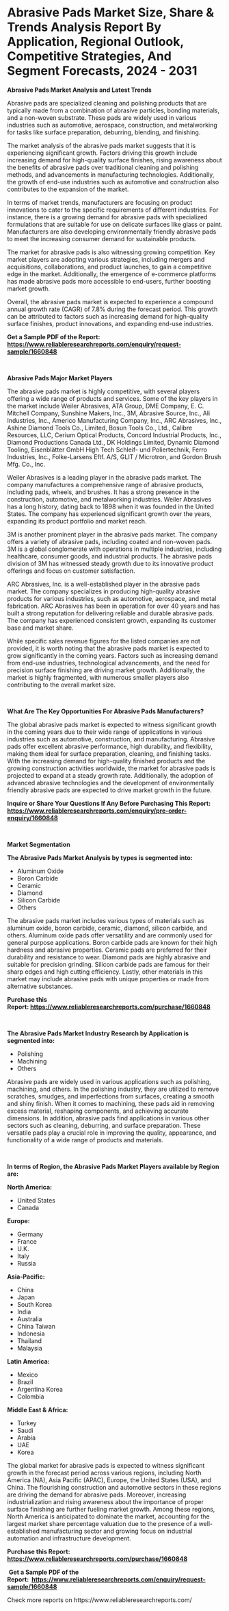 <p><h1>Abrasive Pads Market Size, Share & Trends Analysis Report By Application, Regional Outlook, Competitive Strategies, And Segment Forecasts, 2024 - 2031</h1></p><p><strong>Abrasive Pads Market Analysis and Latest Trends</strong></p>
<p><p>Abrasive pads are specialized cleaning and polishing products that are typically made from a combination of abrasive particles, bonding materials, and a non-woven substrate. These pads are widely used in various industries such as automotive, aerospace, construction, and metalworking for tasks like surface preparation, deburring, blending, and finishing.</p><p>The market analysis of the abrasive pads market suggests that it is experiencing significant growth. Factors driving this growth include increasing demand for high-quality surface finishes, rising awareness about the benefits of abrasive pads over traditional cleaning and polishing methods, and advancements in manufacturing technologies. Additionally, the growth of end-use industries such as automotive and construction also contributes to the expansion of the market.</p><p>In terms of market trends, manufacturers are focusing on product innovations to cater to the specific requirements of different industries. For instance, there is a growing demand for abrasive pads with specialized formulations that are suitable for use on delicate surfaces like glass or paint. Manufacturers are also developing environmentally friendly abrasive pads to meet the increasing consumer demand for sustainable products.</p><p>The market for abrasive pads is also witnessing growing competition. Key market players are adopting various strategies, including mergers and acquisitions, collaborations, and product launches, to gain a competitive edge in the market. Additionally, the emergence of e-commerce platforms has made abrasive pads more accessible to end-users, further boosting market growth.</p><p>Overall, the abrasive pads market is expected to experience a compound annual growth rate (CAGR) of 7.8% during the forecast period. This growth can be attributed to factors such as increasing demand for high-quality surface finishes, product innovations, and expanding end-use industries.</p></p>
<p><strong>Get a Sample PDF of the Report:&nbsp; <a href="https://www.reliableresearchreports.com/enquiry/request-sample/1660848">https://www.reliableresearchreports.com/enquiry/request-sample/1660848</a></strong></p>
<p>&nbsp;</p>
<p><strong>Abrasive Pads Major Market Players</strong></p>
<p><p>The abrasive pads market is highly competitive, with several players offering a wide range of products and services. Some of the key players in the market include Weiler Abrasives, ATA Group, DME Company, E. C. Mitchell Company, Sunshine Makers, Inc., 3M, Abrasive Source, Inc., Ali Industries, Inc., Americo Manufacturing Company, Inc., ARC Abrasives, Inc., Ashine Diamond Tools Co., Limited, Bosun Tools Co., Ltd., Calibre Resources, LLC, Cerium Optical Products, Concord Industrial Products, Inc., Diamond Productions Canada Ltd., DK Holdings Limited, Dynamic Diamond Tooling, Eisenblätter GmbH High Tech Schleif- und Poliertechnik, Ferro Industries, Inc., Folke-Larsens Eftf. A/S, GLIT / Microtron, and Gordon Brush Mfg. Co., Inc.</p><p>Weiler Abrasives is a leading player in the abrasive pads market. The company manufactures a comprehensive range of abrasive products, including pads, wheels, and brushes. It has a strong presence in the construction, automotive, and metalworking industries. Weiler Abrasives has a long history, dating back to 1898 when it was founded in the United States. The company has experienced significant growth over the years, expanding its product portfolio and market reach.</p><p>3M is another prominent player in the abrasive pads market. The company offers a variety of abrasive pads, including coated and non-woven pads. 3M is a global conglomerate with operations in multiple industries, including healthcare, consumer goods, and industrial products. The abrasive pads division of 3M has witnessed steady growth due to its innovative product offerings and focus on customer satisfaction.</p><p>ARC Abrasives, Inc. is a well-established player in the abrasive pads market. The company specializes in producing high-quality abrasive products for various industries, such as automotive, aerospace, and metal fabrication. ARC Abrasives has been in operation for over 40 years and has built a strong reputation for delivering reliable and durable abrasive pads. The company has experienced consistent growth, expanding its customer base and market share.</p><p>While specific sales revenue figures for the listed companies are not provided, it is worth noting that the abrasive pads market is expected to grow significantly in the coming years. Factors such as increasing demand from end-use industries, technological advancements, and the need for precision surface finishing are driving market growth. Additionally, the market is highly fragmented, with numerous smaller players also contributing to the overall market size.</p></p>
<p>&nbsp;</p>
<p><strong>What Are The Key Opportunities For Abrasive Pads Manufacturers?</strong></p>
<p><p>The global abrasive pads market is expected to witness significant growth in the coming years due to their wide range of applications in various industries such as automotive, construction, and manufacturing. Abrasive pads offer excellent abrasive performance, high durability, and flexibility, making them ideal for surface preparation, cleaning, and finishing tasks. With the increasing demand for high-quality finished products and the growing construction activities worldwide, the market for abrasive pads is projected to expand at a steady growth rate. Additionally, the adoption of advanced abrasive technologies and the development of environmentally friendly abrasive pads are expected to drive market growth in the future.</p></p>
<p><strong>Inquire or Share Your Questions If Any Before Purchasing This Report: <a href="https://www.reliableresearchreports.com/enquiry/pre-order-enquiry/1660848">https://www.reliableresearchreports.com/enquiry/pre-order-enquiry/1660848</a></strong></p>
<p>&nbsp;</p>
<p><strong>Market Segmentation</strong></p>
<p><strong>The Abrasive Pads Market Analysis by types is segmented into:</strong></p>
<p><ul><li>Aluminum Oxide</li><li>Boron Carbide</li><li>Ceramic</li><li>Diamond</li><li>Silicon Carbide</li><li>Others</li></ul></p>
<p><p>The abrasive pads market includes various types of materials such as aluminum oxide, boron carbide, ceramic, diamond, silicon carbide, and others. Aluminum oxide pads offer versatility and are commonly used for general purpose applications. Boron carbide pads are known for their high hardness and abrasive properties. Ceramic pads are preferred for their durability and resistance to wear. Diamond pads are highly abrasive and suitable for precision grinding. Silicon carbide pads are famous for their sharp edges and high cutting efficiency. Lastly, other materials in this market may include abrasive pads with unique properties or made from alternative substances.</p></p>
<p><strong>Purchase this Report:&nbsp;<a href="https://www.reliableresearchreports.com/purchase/1660848">https://www.reliableresearchreports.com/purchase/1660848</a></strong></p>
<p>&nbsp;</p>
<p><strong>The Abrasive Pads Market Industry Research by Application is segmented into:</strong></p>
<p><ul><li>Polishing</li><li>Machining</li><li>Others</li></ul></p>
<p><p>Abrasive pads are widely used in various applications such as polishing, machining, and others. In the polishing industry, they are utilized to remove scratches, smudges, and imperfections from surfaces, creating a smooth and shiny finish. When it comes to machining, these pads aid in removing excess material, reshaping components, and achieving accurate dimensions. In addition, abrasive pads find applications in various other sectors such as cleaning, deburring, and surface preparation. These versatile pads play a crucial role in improving the quality, appearance, and functionality of a wide range of products and materials.</p></p>
<p>&nbsp;</p>
<p><strong>In terms of Region, the Abrasive Pads Market Players available by Region are:</strong></p>
<p>
    <p> <strong> North America: </strong>
        <ul>
            <li>United States</li>
            <li>Canada</li>
        </ul>
        </p> 
    <p> <strong> Europe: </strong>
        <ul>
            <li>Germany</li>
            <li>France</li>
            <li>U.K.</li>
            <li>Italy</li>
            <li>Russia</li>
        </ul>
        </p> 
    <p> <strong> Asia-Pacific: </strong>
        <ul>
            <li>China</li>
            <li>Japan</li>
            <li>South Korea</li>
            <li>India</li>
            <li>Australia</li>
            <li>China Taiwan</li>
            <li>Indonesia</li>
            <li>Thailand</li>
            <li>Malaysia</li>
        </ul>
        </p> 
    <p> <strong> Latin America: </strong>
        <ul>
            <li>Mexico</li>
            <li>Brazil</li>
            <li>Argentina Korea</li>
            <li>Colombia</li>
        </ul>
        </p> 
    <p> <strong> Middle East & Africa: </strong>
        <ul>
            <li>Turkey</li>
            <li>Saudi</li>
            <li>Arabia</li>
            <li>UAE</li>
            <li>Korea</li>
        </ul>
    </p>
    </p>
<p><p>The global market for abrasive pads is expected to witness significant growth in the forecast period across various regions, including North America (NA), Asia Pacific (APAC), Europe, the United States (USA), and China. The flourishing construction and automotive sectors in these regions are driving the demand for abrasive pads. Moreover, increasing industrialization and rising awareness about the importance of proper surface finishing are further fueling market growth. Among these regions, North America is anticipated to dominate the market, accounting for the largest market share percentage valuation due to the presence of a well-established manufacturing sector and growing focus on industrial automation and infrastructure development.</p></p>
<p><strong>Purchase this Report: <a href="https://www.reliableresearchreports.com/purchase/1660848">https://www.reliableresearchreports.com/purchase/1660848</a></strong></p>
<p>&nbsp;<strong>Get a Sample PDF of the Report:&nbsp;&nbsp;<a href="https://www.reliableresearchreports.com/enquiry/request-sample/1660848">https://www.reliableresearchreports.com/enquiry/request-sample/1660848</a></strong></p>
<p><strong></strong></p>
<p>Check more reports on https://www.reliableresearchreports.com/</p>